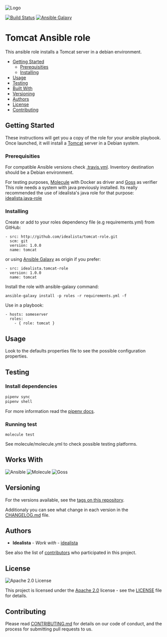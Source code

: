 ![Logo](https://raw.githubusercontent.com/idealista/tomcat-role/master/logo.gif)

[![Build Status](https://travis-ci.org/idealista/tomcat-role.svg?branch=master)](https://travis-ci.org/idealista/tomcat-role)
[![Ansible Galaxy](https://img.shields.io/badge/galaxy-idealista.tomcat__role-B62682.svg)](https://galaxy.ansible.com/idealista/tomcat_role)

# Tomcat Ansible role

This ansible role installs a Tomcat server in a debian environment.

- [Getting Started](#getting-started)
	- [Prerequisities](#prerequisities)
	- [Installing](#installing)
- [Usage](#usage)
- [Testing](#testing)
- [Built With](#built-with)
- [Versioning](#versioning)
- [Authors](#authors)
- [License](#license)
- [Contributing](#contributing)

## Getting Started

These instructions will get you a copy of the role for your ansible playbook. Once launched, it will install a [Tomcat](https://tomcat.apache.org/) server in a Debian system.

### Prerequisities

For compatible Ansible versions check [.travis.yml](.travis.yml).
Inventory destination should be a Debian environment.

For testing purposes, [Molecule](https://molecule.readthedocs.io/) with Docker as driver and [Goss](http://goss.rocks) as verifier
This role needs a system with java previously installed. Its really recommended the use of idealista's java role for that purpose: [idealista.java-role](https://github.com/idealista/java_role)

### Installing

Create or add to your roles dependency file (e.g requirements.yml) from GitHub:

```
- src: http://github.com/idealista/tomcat-role.git
  scm: git
  version: 1.0.0
  name: tomcat
```

or using [Ansible Galaxy](https://galaxy.ansible.com/idealista/tomcat-role/) as origin if you prefer:

```
- src: idealista.tomcat-role
  version: 1.0.0
  name: tomcat
```

Install the role with ansible-galaxy command:

```
ansible-galaxy install -p roles -r requirements.yml -f
```

Use in a playbook:

```
- hosts: someserver
  roles:
    - { role: tomcat }
```

## Usage

Look to the defaults properties file to see the possible configuration properties.

## Testing

### Install dependencies

```sh
pipenv sync
pipenv shell
```

For more information read the [pipenv docs](https://docs.pipenv.org/).

### Running test

```
molecule test
```

See molecule/molecule.yml to check possible testing platforms.

## Works With

![Ansible](https://img.shields.io/badge/ansible-2.8.6-green.svg)
![Molecule](https://img.shields.io/badge/molecule-3.0.4-green.svg)
![Goss](https://img.shields.io/badge/goss-0.3-11-green.svg)

## Versioning

For the versions available, see the [tags on this repository](https://github.com/idealista/tomcat-role/tags).

Additionaly you can see what change in each version in the [CHANGELOG.md](CHANGELOG.md) file.

## Authors

* **Idealista** - *Work with* - [idealista](https://github.com/idealista)

See also the list of [contributors](https://github.com/idealista/Tomcat-role/contributors) who participated in this project.

## License

![Apache 2.0 License](https://img.shields.io/hexpm/l/plug.svg)

This project is licensed under the [Apache 2.0](https://www.apache.org/licenses/LICENSE-2.0) license - see the [LICENSE](LICENSE) file for details.

## Contributing

Please read [CONTRIBUTING.md](.github/CONTRIBUTING.md) for details on our code of conduct, and the process for submitting pull requests to us.

